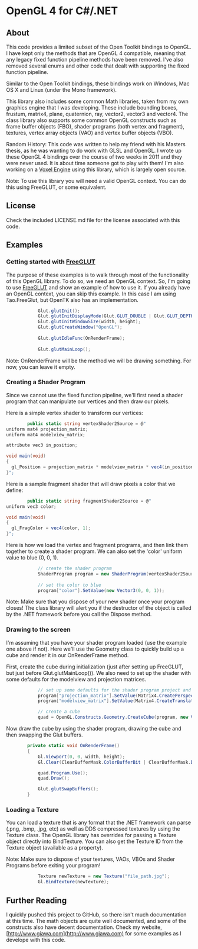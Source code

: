 # OpenGL 4 for C#/.NET
## About
This code provides a limited subset of the Open Toolkit bindings to OpenGL.  I have kept only the methods that are OpenGL 4 compatible, meaning that any legacy fixed function pipeline methods have been removed.  I've also removed several enums and other code that dealt with supporting the fixed function pipeline.

Similar to the Open Toolkit bindings, these bindings work on Windows, Mac OS X and Linux (under the Mono framework).

This library also includes some common Math libraries, taken from my own graphics engine that I was developing.  These include bounding boxes, frustum, matrix4, plane, quaternion, ray, vector2, vector3 and vector4.  The class library also supports some common OpenGL constructs such as frame buffer objects (FBO), shader programs (both vertex and fragment), textures, vertex array objects (VAO) and vertex buffer objects (VBO).

Random History:  This code was written to help my friend with his Masters thesis, as he was wanting to do work with GLSL and OpenGL.  I wrote up these OpenGL 4 bindings over the course of two weeks in 2011 and they were never used.  It is about time someone got to play with them!  I'm also working on a [Voxel Engine](http://www.giawa.com) using this library, which is largely open source.

Note:  To use this library you will need a valid OpenGL context.  You can do this using FreeGLUT, or some equivalent.

## License
Check the included LICENSE.md file for the license associated with this code.

## Examples

### Getting started with [FreeGLUT](http://sourceforge.net/projects/opentk/)

The purpose of these examples is to walk through most of the functionality of this OpenGL library.  To do so, we need an OpenGL context.  So, I'm going to use [FreeGLUT](http://sourceforge.net/projects/opentk/) and show an example of how to use it.  If you already have an OpenGL context, you can skip this example.  In this case I am using Tao.FreeGlut, but OpenTK also has an implementation.

```csharp
            Glut.glutInit();
            Glut.glutInitDisplayMode(Glut.GLUT_DOUBLE | Glut.GLUT_DEPTH);
            Glut.glutInitWindowSize(width, height);
            Glut.glutCreateWindow("OpenGL");
            
            Glut.glutIdleFunc(OnRenderFrame);
            
            Glut.glutMainLoop();
```

Note:  OnRenderFrame will be the method we will be drawing something.  For now, you can leave it empty.

### Creating a Shader Program

Since we cannot use the fixed function pipeline, we'll first need a shader program that can manipulate our vertices and then draw our pixels.

Here is a simple vertex shader to transform our vertices:

```csharp
        public static string vertexShader2Source = @"
uniform mat4 projection_matrix;
uniform mat4 modelview_matrix;

attribute vec3 in_position;

void main(void)
{
  gl_Position = projection_matrix * modelview_matrix * vec4(in_position, 1);
}";
```

Here is a sample fragment shader that will draw pixels a color that we define:

```csharp
        public static string fragmentShader2Source = @"
uniform vec3 color;

void main(void)
{
  gl_FragColor = vec4(color, 1);
}";
```

Here is how we load the vertex and fragment programs, and then link them together to create a shader program.  We can also set the 'color' uniform value to blue (0, 0, 1).

```csharp
            // create the shader program
            ShaderProgram program = new ShaderProgram(vertexShader2Source, fragmentShader2Source);
            
            // set the color to blue
            program["color"].SetValue(new Vector3(0, 0, 1));
```

Note:  Make sure that you dispose of your new shader once your program closes!  The class library will alert you if the destructor of the object is called by the .NET framework before you call the Dispose method.

### Drawing to the screen

I'm assuming that you have your shader program loaded (use the example one above if not).  Here we'll use the Geometry class to quickly build up a cube and render it in our OnRenderFrame method.

First, create the cube during initialization (just after setting up FreeGLUT, but just before Glut.glutMainLoop()).  We also need to set up the shader with some defaults for the modelview and projection matrices.

```csharp
            // set up some defaults for the shader program project and modelview matrices
            program["projection_matrix"].SetValue(Matrix4.CreatePerspectiveFieldOfView(0.45f, (float)width / height, 0.1f, 1000f));
            program["modelview_matrix"].SetValue(Matrix4.CreateTranslation(new Vector3(2, 2, -10)) * Matrix4.CreateRotation(new Vector3(1, -1, 0), 0.2f));

            // create a cube
            quad = OpenGL.Constructs.Geometry.CreateCube(program, new Vector3(-1, -1, -1), new Vector3(1, 1, 1));
```

Now draw the cube by using the shader program, drawing the cube and then swapping the Glut buffers.

```csharp
        private static void OnRenderFrame()
        {
            Gl.Viewport(0, 0, width, height);
            Gl.Clear(ClearBufferMask.ColorBufferBit | ClearBufferMask.DepthBufferBit);

            quad.Program.Use();
            quad.Draw();

            Glut.glutSwapBuffers();
        }
```

### Loading a Texture

You can load a texture that is any format that the .NET framework can parse (.png, .bmp, .jpg, etc) as well as DDS compressed textures by using the Texture class.  The OpenGL library has overrides for passing a Texture object directly into BindTexture.  You can also get the Texture ID from the Texture object (available as a property).

Note:  Make sure to dispose of your textures, VAOs, VBOs and Shader Programs before exiting your program!

```csharp
            Texture newTexture = new Texture("file_path.jpg");
            Gl.BindTexture(newTexture);
```

## Further Reading
I quickly pushed this project to GitHub, so there isn't much documentation at this time.  The math objects are quite well documented, and some of the constructs also have decent documentation.  Check my website, [http://www.giawa.com](http://www.giawa.com) for some examples as I develope with this code.